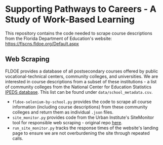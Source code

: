 # Supporting Pathways to Careers - A Study of Work-Based Learning
This repository contains the code needed to scrape course descriptions from the Florida Department of Education's website: https://flscns.fldoe.org/Default.aspx

## Web Scraping
FLDOE provides a database of all postsecondary courses offered by public vocational-technical centers, community colleges, and universities. We are interested in course descriptions from a subset of these institutions - a list of community colleges from the National Center for Education Statistics [IPEDS database](https://nces.ed.gov/ipeds/). This list can be found under `data/school_metadata.csv`.

- `fldoe-selenium-by-school.py` provides the code to scrape all course information (including course descriptions) from these community colleges and return them as individual `.json` files.
- `site_monitor.py` provides code from the Urban Institute's SiteMonitor tool for responsible web scraping - original repo [here](https://github.com/UrbanInstitute/SiteMonitor).
- `run_site_monitor.py` tracks the response times of the website's landing page to ensure we are not overburdening the site through repeated calls.
